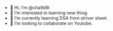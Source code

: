 - 👋 Hi, I’m @cha9d9i
- 👀 I’m interested in learning new thing.
- 🌱 I’m currently learning DSA from striver sheet.
- 💞️ I’m looking to collaborate on Youtube.

<!---
cha9d9i/cha9d9i is a ✨ special ✨ repository because its `README.md` (this file) appears on your GitHub profile.
You can click the Preview link to take a look at your changes.
--->
